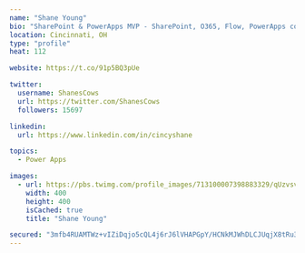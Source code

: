```yaml
---
name: "Shane Young"
bio: "SharePoint & PowerApps MVP - SharePoint, O365, Flow, PowerApps consulting? @PowerApps911 | Pure Snark? You found it."
location: Cincinnati, OH
type: "profile"
heat: 112

website: https://t.co/91p5BQ3pUe

twitter:
  username: ShanesCows
  url: https://twitter.com/ShanesCows
  followers: 15697

linkedin:
  url: https://www.linkedin.com/in/cincyshane

topics:
  - Power Apps

images:
  - url: https://pbs.twimg.com/profile_images/713100007398883329/qUzvsvQ3_400x400.jpg
    width: 400
    height: 400
    isCached: true
    title: "Shane Young"

secured: "3mfb4RUAMTWz+vIZiDqjo5cQL4j6rJ6lVHAPGpY/HCNkMJWhDLCJUqjX8tRu3mJEJ5cY0Xd7vp2Z4y3K0An2mcKH42jIzjlzbUKgyA2bETjyIclhrFBxfa0yKLUSdmF/e6vYCIkpbBjFydqB6kJjlViMVcdjZtbAhi5DiaV0Md0WcAJfGEm7P8CC17URiSGqyK+wP53yzUZcGhx+cYO/8tHJprO6MJp8UEbnmeiTYvgnLw8YodCWFoG8zTOjXzuBVEX/q8DHVZCwkMOjlf7Ki1ws4CXstUGUBiHCU3T36Im69Fjy8vvolhlL3DUhaDTtL2F0BOLwR8kU+f6ArwnU/KTY0vhVO6ScKaWIeXPntgKf0SmNs7QIY0E49ap1ZXW+GyevboKmPc9GAwviMmrGhEWFAq3CygLi4WekCzy/UCs=;2C81XyO57xxSdzPQtO850g=="
---
```


